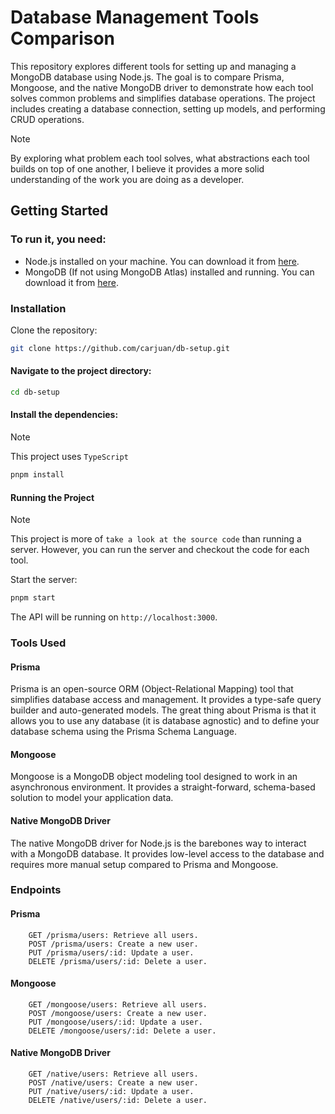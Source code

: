 # Database Management Tools Comparison

This repository explores different tools for setting up and managing a MongoDB database using Node.js. The goal is to compare Prisma, Mongoose, and the native MongoDB driver to demonstrate how each tool solves common problems and simplifies database operations. The project includes creating a database connection, setting up models, and performing CRUD operations.

> [!NOTE]
> By exploring what problem each tool solves, what abstractions each tool builds on top of one another, I believe it provides a more solid understanding of the work you are doing as a developer.

## Getting Started

### To run it, you need:

- Node.js installed on your machine. You can download it from [here](https://nodejs.org/).
- MongoDB (If not using MongoDB Atlas) installed and running. You can download it from [here](https://www.mongodb.com/try/download/community).

### Installation

Clone the repository:

```sh
git clone https://github.com/carjuan/db-setup.git
```

#### Navigate to the project directory:

```bash
cd db-setup
```

#### Install the dependencies:

> [!NOTE]
> This project uses `TypeScript`

```bash
pnpm install
```

#### Running the Project

> [!NOTE]
> This project is more of `take a look at the source code` than running a server. However, you can run the server and checkout the code for each tool.

Start the server:

```bash
pnpm start
```

The API will be running on `http://localhost:3000`.

### Tools Used

#### Prisma

Prisma is an open-source ORM (Object-Relational Mapping) tool that simplifies database access and management. It provides a type-safe query builder and auto-generated models. The great thing about Prisma is that it allows you to use any database (it is database agnostic) and to define your database schema using the Prisma Schema Language.

#### Mongoose

Mongoose is a MongoDB object modeling tool designed to work in an asynchronous environment. It provides a straight-forward, schema-based solution to model your application data.

#### Native MongoDB Driver

The native MongoDB driver for Node.js is the barebones way to interact with a MongoDB database. It provides low-level access to the database and requires more manual setup compared to Prisma and Mongoose.

### Endpoints

#### Prisma

```
    GET /prisma/users: Retrieve all users.
    POST /prisma/users: Create a new user.
    PUT /prisma/users/:id: Update a user.
    DELETE /prisma/users/:id: Delete a user.
```

#### Mongoose

```
    GET /mongoose/users: Retrieve all users.
    POST /mongoose/users: Create a new user.
    PUT /mongoose/users/:id: Update a user.
    DELETE /mongoose/users/:id: Delete a user.
```

#### Native MongoDB Driver

```
    GET /native/users: Retrieve all users.
    POST /native/users: Create a new user.
    PUT /native/users/:id: Update a user.
    DELETE /native/users/:id: Delete a user.
```
